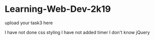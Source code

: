 # Learning-Web-Dev-2k19
 upload your task3 here

I have not done css styling
I have not added timer
I don't know jQuery
